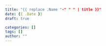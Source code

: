 ```yaml
---
title: "{{ replace .Name "-" " " | title }}"
date: {{ .Date }}
draft: true

categories: []
tags: []
author: ""
---
```

